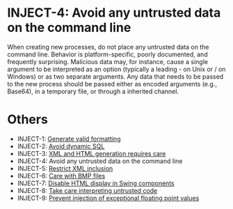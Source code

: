 # INJECT-4: Avoid any untrusted data on the command line
When creating new processes, do not place any untrusted data on the command line. Behavior is platform-specific, poorly documented, and frequently surprising. Malicious data may, for instance, cause a single argument to be interpreted as an option (typically a leading - on Unix or / on Windows) or as two separate arguments. Any data that needs to be passed to the new process should be passed either as encoded arguments (e.g., Base64), in a temporary file, or through a inherited channel.

# Others 

- INJECT-1: [Generate valid formatting](../g31)
- INJECT-2: [Avoid dynamic SQL](../g32)
- INJECT-3: [XML and HTML generation requires care](../g33)
- INJECT-4: Avoid any untrusted data on the command line
- INJECT-5: [Restrict XML inclusion](../g35)
- INJECT-6: [Care with BMP files](../g36)
- INJECT-7: [Disable HTML display in Swing components](../g37)
- INJECT-8: [Take care interpreting untrusted code](../g38)
- INJECT-9: [Prevent injection of exceptional floating point values](../g39)



